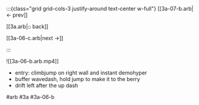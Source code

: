 :::{class="grid grid-cols-3 justify-around text-center w-full"}
[[3a-07-b.arb|← prev]]

[[3a.arb|⌂ back]]

[[3a-06-c.arb|next →]]

:::

![[3a-06-b.arb.mp4]]

* entry: climbjump on right wall and instant demohyper
* buffer wavedash, hold jump to make it to the berry
* drift left after the up dash

#arb #3a #3a-06-b

